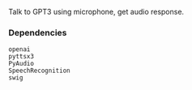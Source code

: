 Talk to GPT3 using microphone, get audio response.

### Dependencies
```
openai
pyttsx3
PyAudio
SpeechRecognition
swig
```